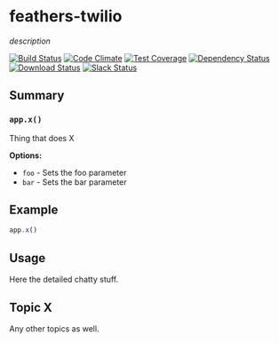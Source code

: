 # feathers-twilio
*description*

[![Build Status](https://travis-ci.org/feathersjs/feathers-twilio.png?branch=master)](https://travis-ci.org/feathersjs/feathers-twilio)
[![Code Climate](https://codeclimate.com/github/feathersjs/feathers-twilio/badges/gpa.svg)](https://codeclimate.com/github/feathersjs/feathers-twilio)
[![Test Coverage](https://codeclimate.com/github/feathersjs/feathers-twilio/badges/coverage.svg)](https://codeclimate.com/github/feathersjs/feathers-twilio/coverage)
[![Dependency Status](https://img.shields.io/david/feathersjs/feathers-twilio.svg?style=flat-square)](https://david-dm.org/feathersjs/feathers-twilio)
[![Download Status](https://img.shields.io/npm/dm/feathers-twilio.svg?style=flat-square)](https://www.npmjs.com/package/feathers-twilio)
[![Slack Status](http://slack.feathersjs.com/badge.svg)](http://slack.feathersjs.com)


## Summary

### `app.x()`

Thing that does X

__Options:__

- `foo` - Sets the foo parameter
- `bar` - Sets the bar parameter

## Example

```js
app.x()
```

## Usage

Here the detailed chatty stuff.

## Topic X

Any other topics as well.